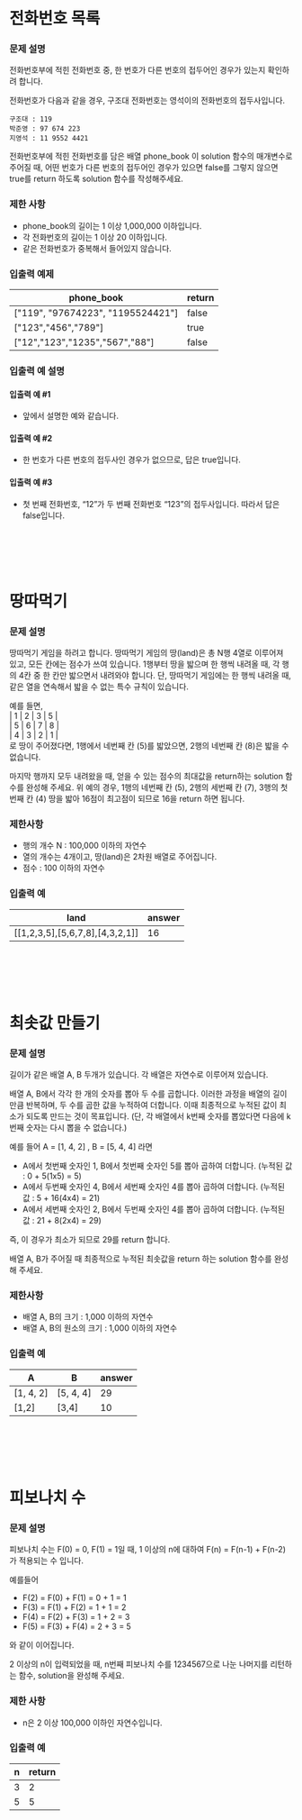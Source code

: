 전화번호 목록
===
### 문제 설명

전화번호부에 적힌 전화번호 중, 한 번호가 다른 번호의 접두어인 경우가 있는지 확인하려 합니다.

전화번호가 다음과 같을 경우, 구조대 전화번호는 영석이의 전화번호의 접두사입니다.
```
구조대 : 119
박준영 : 97 674 223
지영석 : 11 9552 4421
```
전화번호부에 적힌 전화번호를 담은 배열 phone_book 이 solution 함수의 매개변수로 주어질 때, 어떤 번호가 다른 번호의 접두어인 경우가 있으면 false를 그렇지 않으면 true를 return 하도록 solution 함수를 작성해주세요.

### 제한 사항
+ phone_book의 길이는 1 이상 1,000,000 이하입니다.
+ 각 전화번호의 길이는 1 이상 20 이하입니다.
+ 같은 전화번호가 중복해서 들어있지 않습니다.

### 입출력 예제
|phone_book|	return|
|---|---|
|["119", "97674223", "1195524421"]|	false|
|["123","456","789"]|	true|
|["12","123","1235","567","88"]|	false|

### 입출력 예 설명
#### 입출력 예 #1
+ 앞에서 설명한 예와 같습니다.

#### 입출력 예 #2
+ 한 번호가 다른 번호의 접두사인 경우가 없으므로, 답은 true입니다.

#### 입출력 예 #3
+ 첫 번째 전화번호, “12”가 두 번째 전화번호 “123”의 접두사입니다. 따라서 답은 false입니다.

<br/><br/><br/><br/>

땅따먹기
===
### 문제 설명

땅따먹기 게임을 하려고 합니다. 땅따먹기 게임의 땅(land)은 총 N행 4열로 이루어져 있고, 모든 칸에는 점수가 쓰여 있습니다. 1행부터 땅을 밟으며 한 행씩 내려올 때, 각 행의 4칸 중 한 칸만 밟으면서 내려와야 합니다. 단, 땅따먹기 게임에는 한 행씩 내려올 때, 같은 열을 연속해서 밟을 수 없는 특수 규칙이 있습니다.

예를 들면,  
| 1 | 2 | 3 | 5 |  
| 5 | 6 | 7 | 8 |  
| 4 | 3 | 2 | 1 |  
로 땅이 주어졌다면, 1행에서 네번째 칸 (5)를 밟았으면, 2행의 네번째 칸 (8)은 밟을 수 없습니다.

마지막 행까지 모두 내려왔을 때, 얻을 수 있는 점수의 최대값을 return하는 solution 함수를 완성해 주세요. 위 예의 경우, 1행의 네번째 칸 (5), 2행의 세번째 칸 (7), 3행의 첫번째 칸 (4) 땅을 밟아 16점이 최고점이 되므로 16을 return 하면 됩니다.

### 제한사항
+ 행의 개수 N : 100,000 이하의 자연수
+ 열의 개수는 4개이고, 땅(land)은 2차원 배열로 주어집니다.
+ 점수 : 100 이하의 자연수

### 입출력 예
|land	|answer|
|---|---|
|[[1,2,3,5],[5,6,7,8],[4,3,2,1]]|	16|

<br/><br/><br/><br/>

최솟값 만들기
===
### 문제 설명

길이가 같은 배열 A, B 두개가 있습니다. 각 배열은 자연수로 이루어져 있습니다.

배열 A, B에서 각각 한 개의 숫자를 뽑아 두 수를 곱합니다. 이러한 과정을 배열의 길이만큼 반복하며, 두 수를 곱한 값을 누적하여 더합니다. 이때 최종적으로 누적된 값이 최소가 되도록 만드는 것이 목표입니다. (단, 각 배열에서 k번째 숫자를 뽑았다면 다음에 k번째 숫자는 다시 뽑을 수 없습니다.)

예를 들어 A = [1, 4, 2] , B = [5, 4, 4] 라면

+ A에서 첫번째 숫자인 1, B에서 첫번째 숫자인 5를 뽑아 곱하여 더합니다. (누적된 값 : 0 + 5(1x5) = 5)
+ A에서 두번째 숫자인 4, B에서 세번째 숫자인 4를 뽑아 곱하여 더합니다. (누적된 값 : 5 + 16(4x4) = 21)
+ A에서 세번째 숫자인 2, B에서 두번째 숫자인 4를 뽑아 곱하여 더합니다. (누적된 값 : 21 + 8(2x4) = 29)

즉, 이 경우가 최소가 되므로 29를 return 합니다.

배열 A, B가 주어질 때 최종적으로 누적된 최솟값을 return 하는 solution 함수를 완성해 주세요.

### 제한사항
+ 배열 A, B의 크기 : 1,000 이하의 자연수
+ 배열 A, B의 원소의 크기 : 1,000 이하의 자연수

### 입출력 예
|A|	B|	answer|
|---|---|----|
|[1, 4, 2]|	[5, 4, 4]|	29|
|[1,2]	|[3,4]|	10|

<br/><br/><br/><br/>

피보나치 수
===
### 문제 설명

피보나치 수는 F(0) = 0, F(1) = 1일 때, 1 이상의 n에 대하여 F(n) = F(n-1) + F(n-2) 가 적용되는 수 입니다.

예를들어
+ F(2) = F(0) + F(1) = 0 + 1 = 1
+ F(3) = F(1) + F(2) = 1 + 1 = 2
+ F(4) = F(2) + F(3) = 1 + 2 = 3
+ F(5) = F(3) + F(4) = 2 + 3 = 5

와 같이 이어집니다.

2 이상의 n이 입력되었을 때, n번째 피보나치 수를 1234567으로 나눈 나머지를 리턴하는 함수, solution을 완성해 주세요.

### 제한 사항
+ n은 2 이상 100,000 이하인 자연수입니다.

### 입출력 예
|n|	return|
|---|---|
|3|	2|
|5|	5|